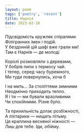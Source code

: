 ```yaml
---
layout: poem
tags: ['poetry', 'recent']
title: Нарнія
date: 2023-02-18
---
```


Підсвідомість кружляє спіралями<br>
Філігранних імен і подій.<br>
У бездонній цій шафі вже грали ми!<br>
Там є Нарнія — де молоді<br>

Королі розмовляли з деревами,<br>
У бобрів пили з термосу чай.<br>
І тепер, серед часу буремного,<br>
Ми туди повернулись, хоча б<br>

І на мить... За століттями зимними<br>
Неодмінно приходить тепло.<br>
Я і ти — ми бували вразливими<br>
Чи спокійними. Різне було.<br>

Та прихильність долає розбіжності,<br>
А ліхтарики — нищать пітьму.<br>
Ця краплина весняної ніжності —<br>
Лиш для тебе. Іди, обійму.
